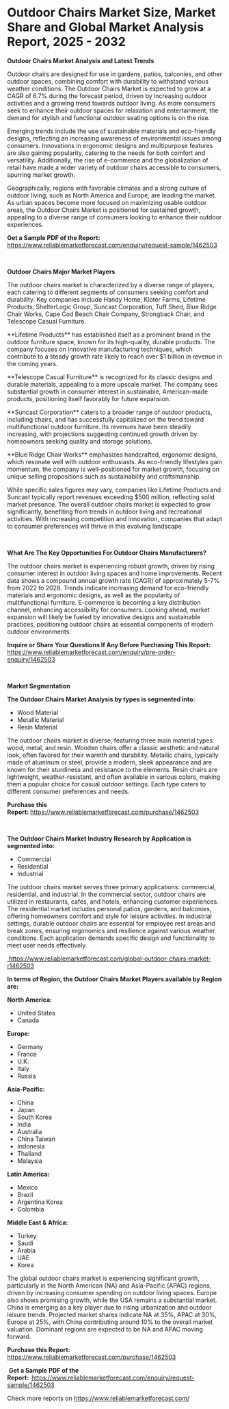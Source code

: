 <p><h1>Outdoor Chairs Market Size, Market Share and Global Market Analysis Report, 2025 - 2032</h1></p><p><strong>Outdoor Chairs Market Analysis and Latest Trends</strong></p>
<p><p>Outdoor chairs are designed for use in gardens, patios, balconies, and other outdoor spaces, combining comfort with durability to withstand various weather conditions. The Outdoor Chairs Market is expected to grow at a CAGR of 6.7% during the forecast period, driven by increasing outdoor activities and a growing trend towards outdoor living. As more consumers seek to enhance their outdoor spaces for relaxation and entertainment, the demand for stylish and functional outdoor seating options is on the rise.</p><p>Emerging trends include the use of sustainable materials and eco-friendly designs, reflecting an increasing awareness of environmental issues among consumers. Innovations in ergonomic designs and multipurpose features are also gaining popularity, catering to the needs for both comfort and versatility. Additionally, the rise of e-commerce and the globalization of retail have made a wider variety of outdoor chairs accessible to consumers, spurring market growth.</p><p>Geographically, regions with favorable climates and a strong culture of outdoor living, such as North America and Europe, are leading the market. As urban spaces become more focused on maximizing usable outdoor areas, the Outdoor Chairs Market is positioned for sustained growth, appealing to a diverse range of consumers looking to enhance their outdoor experiences.</p></p>
<p><strong>Get a Sample PDF of the Report:&nbsp;</strong> <a href="https://www.reliablemarketforecast.com/enquiry/request-sample/1462503?utm_campaign=2314&utm_medium=2&utm_source=Github&utm_content=ia&utm_term=04042025&utm_id=outdoor-chairs">https://www.reliablemarketforecast.com/enquiry/request-sample/1462503</a></p>
<p>&nbsp;</p>
<p><strong>Outdoor Chairs Major Market Players</strong></p>
<p><p>The outdoor chairs market is characterized by a diverse range of players, each catering to different segments of consumers seeking comfort and durability. Key companies include Handy Home, Kloter Farms, Lifetime Products, ShelterLogic Group, Suncast Corporation, Tuff Shed, Blue Ridge Chair Works, Cape Cod Beach Chair Company, Strongback Chair, and Telescope Casual Furniture.</p><p>**Lifetime Products** has established itself as a prominent brand in the outdoor furniture space, known for its high-quality, durable products. The company focuses on innovative manufacturing techniques, which contribute to a steady growth rate likely to reach over $1 billion in revenue in the coming years.</p><p>**Telescope Casual Furniture** is recognized for its classic designs and durable materials, appealing to a more upscale market. The company sees substantial growth in consumer interest in sustainable, American-made products, positioning itself favorably for future expansion.</p><p>**Suncast Corporation** caters to a broader range of outdoor products, including chairs, and has successfully capitalized on the trend toward multifunctional outdoor furniture. Its revenues have been steadily increasing, with projections suggesting continued growth driven by homeowners seeking quality and storage solutions.</p><p>**Blue Ridge Chair Works** emphasizes handcrafted, ergonomic designs, which resonate well with outdoor enthusiasts. As eco-friendly lifestyles gain momentum, the company is well-positioned for market growth, focusing on unique selling propositions such as sustainability and craftsmanship.</p><p>While specific sales figures may vary, companies like Lifetime Products and Suncast typically report revenues exceeding $500 million, reflecting solid market presence. The overall outdoor chairs market is expected to grow significantly, benefiting from trends in outdoor living and recreational activities. With increasing competition and innovation, companies that adapt to consumer preferences will thrive in this evolving landscape.</p></p>
<p>&nbsp;</p>
<p><strong>What Are The Key Opportunities For Outdoor Chairs Manufacturers?</strong></p>
<p><p>The outdoor chairs market is experiencing robust growth, driven by rising consumer interest in outdoor living spaces and home improvements. Recent data shows a compound annual growth rate (CAGR) of approximately 5-7% from 2022 to 2028. Trends indicate increasing demand for eco-friendly materials and ergonomic designs, as well as the popularity of multifunctional furniture. E-commerce is becoming a key distribution channel, enhancing accessibility for consumers. Looking ahead, market expansion will likely be fueled by innovative designs and sustainable practices, positioning outdoor chairs as essential components of modern outdoor environments.</p></p>
<p><strong>Inquire or Share Your Questions If Any Before Purchasing This Report:</strong> <a href="https://www.reliablemarketforecast.com/enquiry/pre-order-enquiry/1462503?utm_campaign=2314&utm_medium=2&utm_source=Github&utm_content=ia&utm_term=04042025&utm_id=outdoor-chairs">https://www.reliablemarketforecast.com/enquiry/pre-order-enquiry/1462503</a></p>
<p>&nbsp;</p>
<p><strong>Market Segmentation</strong></p>
<p><strong>The Outdoor Chairs Market Analysis by types is segmented into:</strong></p>
<p><ul><li>Wood Material</li><li>Metallic Material</li><li>Resin Material</li></ul></p>
<p><p>The outdoor chairs market is diverse, featuring three main material types: wood, metal, and resin. Wooden chairs offer a classic aesthetic and natural look, often favored for their warmth and durability. Metallic chairs, typically made of aluminum or steel, provide a modern, sleek appearance and are known for their sturdiness and resistance to the elements. Resin chairs are lightweight, weather-resistant, and often available in various colors, making them a popular choice for casual outdoor settings. Each type caters to different consumer preferences and needs.</p></p>
<p><strong>Purchase this Report:&nbsp;</strong><a href="https://www.reliablemarketforecast.com/purchase/1462503?utm_campaign=2314&utm_medium=2&utm_source=Github&utm_content=ia&utm_term=04042025&utm_id=outdoor-chairs">https://www.reliablemarketforecast.com/purchase/1462503</a></p>
<p>&nbsp;</p>
<p><strong>The Outdoor Chairs Market Industry Research by Application is segmented into:</strong></p>
<p><ul><li>Commercial</li><li>Residential</li><li>Industrial</li></ul></p>
<p><p>The outdoor chairs market serves three primary applications: commercial, residential, and industrial. In the commercial sector, outdoor chairs are utilized in restaurants, cafes, and hotels, enhancing customer experiences. The residential market includes personal patios, gardens, and balconies, offering homeowners comfort and style for leisure activities. In industrial settings, durable outdoor chairs are essential for employee rest areas and break zones, ensuring ergonomics and resilience against various weather conditions. Each application demands specific design and functionality to meet user needs effectively.</p></p>
<p><a href="https://www.reliablemarketforecast.com/global-outdoor-chairs-market-r1462503?utm_campaign=2314&utm_medium=2&utm_source=Github&utm_content=ia&utm_term=04042025&utm_id=outdoor-chairs">&nbsp;https://www.reliablemarketforecast.com/global-outdoor-chairs-market-r1462503</a></p>
<p><strong>In terms of Region, the Outdoor Chairs Market Players available by Region are:</strong></p>
<p>
    <p> <strong> North America: </strong>
        <ul>
            <li>United States</li>
            <li>Canada</li>
        </ul>
        </p> 
    <p> <strong> Europe: </strong>
        <ul>
            <li>Germany</li>
            <li>France</li>
            <li>U.K.</li>
            <li>Italy</li>
            <li>Russia</li>
        </ul>
        </p> 
    <p> <strong> Asia-Pacific: </strong>
        <ul>
            <li>China</li>
            <li>Japan</li>
            <li>South Korea</li>
            <li>India</li>
            <li>Australia</li>
            <li>China Taiwan</li>
            <li>Indonesia</li>
            <li>Thailand</li>
            <li>Malaysia</li>
        </ul>
        </p> 
    <p> <strong> Latin America: </strong>
        <ul>
            <li>Mexico</li>
            <li>Brazil</li>
            <li>Argentina Korea</li>
            <li>Colombia</li>
        </ul>
        </p> 
    <p> <strong> Middle East & Africa: </strong>
        <ul>
            <li>Turkey</li>
            <li>Saudi</li>
            <li>Arabia</li>
            <li>UAE</li>
            <li>Korea</li>
        </ul>
    </p>
    </p>
<p><p>The global outdoor chairs market is experiencing significant growth, particularly in the North American (NA) and Asia-Pacific (APAC) regions, driven by increasing consumer spending on outdoor living spaces. Europe also shows promising growth, while the USA remains a substantial market. China is emerging as a key player due to rising urbanization and outdoor leisure trends. Projected market shares indicate NA at 35%, APAC at 30%, Europe at 25%, with China contributing around 10% to the overall market valuation. Dominant regions are expected to be NA and APAC moving forward.</p></p>
<p><strong>Purchase this Report: </strong><a href="https://www.reliablemarketforecast.com/purchase/1462503?utm_campaign=2314&utm_medium=2&utm_source=Github&utm_content=ia&utm_term=04042025&utm_id=outdoor-chairs">https://www.reliablemarketforecast.com/purchase/1462503</a></p>
<p>&nbsp;<strong>Get a Sample PDF of the Report:&nbsp;&nbsp;</strong><a href="https://www.reliablemarketforecast.com/enquiry/request-sample/1462503?utm_campaign=2314&utm_medium=2&utm_source=Github&utm_content=ia&utm_term=04042025&utm_id=outdoor-chairs">https://www.reliablemarketforecast.com/enquiry/request-sample/1462503</a></p>
<p><strong></strong></p>
<p>Check more reports on <a href="https://www.reliablemarketforecast.com/?utm_campaign=2314&utm_medium=2&utm_source=Github&utm_content=ia&utm_term=04042025&utm_id=outdoor-chairs">https://www.reliablemarketforecast.com/</a></p>